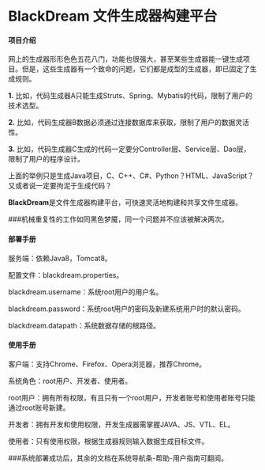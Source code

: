 # BlackDream 文件生成器构建平台
<div>
    <div>
        <h4><b>项目介绍</b></h4>
        <p>网上的生成器形形色色五花八门，功能也很强大，甚至某些生成器能一键生成项目。但是，这些生成器有一个致命的问题，它们都是成型的生成器，即已固定了生成规则。</p>
        <p><b>1.</b> 比如，代码生成器A只能生成Struts、Spring、Mybatis的代码，限制了用户的技术选型。</p>
        <p><b>2.</b> 比如，代码生成器B数据必须通过连接数据库来获取，限制了用户的数据灵活性。</p>
        <p><b>3.</b> 比如，代码生成器C生成的代码一定要分Controller层、Service层、Dao层，限制了用户的程序设计。</p>
        <p>上面的举例只是生成Java项目，C、C++、C#、Python？HTML、JavaScript？又或者说一定要拘泥于生成代码？</p>
        <p><b>BlackDream</b>是文件生成器构建平台，可快速灵活地构建和共享文件生成器。</p>
        ###机械重复性的工作如同黑色梦魇，同一个问题并不应该被解决两次。
    </div>
    <div>
        <h4><b>部署手册</b></h4>
        <p>服务端：依赖Java8，Tomcat8。</p>
        <p>配置文件：blackdream.properties。</p>
        <p>blackdream.username：系统root用户的用户名。</p>
        <p>blackdream.password：系统root用户的密码及新建系统用户时的默认密码。</p>
        <p>blackdream.datapath：系统数据存储的根路径。</p>
        <h4><b>使用手册</b></h4>
        <p>客户端：支持Chrome、Firefox、Opera浏览器，推荐Chrome。</p>
        <p>系统角色：root用户、开发者、使用者。</p>
        <p>root用户：拥有所有权限，有且只有一个root用户，开发者账号和使用者账号只能通过root账号新建。</p>
        <p>开发者：拥有开发和使用权限，开发生成器需掌握JAVA、JS、VTL、EL。</p>
        <p>使用者：只有使用权限，根据生成器规则输入数据生成目标文件。</p>
        ###系统部署成功后，其余的文档在系统导航条-帮助-用户指南可翻阅。
    </div>
</div>
